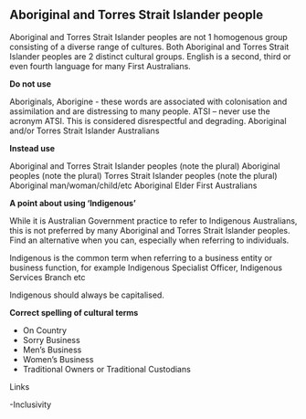 ## Aboriginal and Torres Strait Islander people

Aboriginal and Torres Strait Islander peoples are not 1 homogenous group consisting of a diverse range of cultures. Both Aboriginal and Torres Strait Islander peoples are 2 distinct cultural groups. English is a second, third or even fourth language for many First Australians.

**Do not use**

Aboriginals, Aborigine - these words are associated with colonisation and assimilation and are distressing to many people.
ATSI – never use the acronym ATSI. This is considered disrespectful and degrading.
Aboriginal and/or Torres Strait Islander Australians

**Instead use**

Aboriginal and Torres Strait Islander peoples (note the plural)
Aboriginal peoples (note the plural)
Torres Strait Islander peoples (note the plural)
Aboriginal man/woman/child/etc
Aboriginal Elder
First Australians

**A point about using ‘Indigenous’**

While it is Australian Government practice to refer to Indigenous Australians, this is not preferred by many Aboriginal and Torres Strait Islander peoples. Find an alternative when you can, especially when referring to individuals.

Indigenous is the common term when referring to a business entity or business function, for example Indigenous Specialist Officer, Indigenous Services Branch etc

Indigenous should always be capitalised.

**Correct spelling of cultural terms**

- On Country
- Sorry Business
- Men’s Business
- Women’s Business
- Traditional Owners or Traditional Custodians

Links

-Inclusivity
